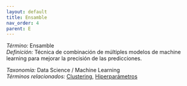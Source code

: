 ```yaml
---
layout: default
title: Ensamble
nav_order: 4
parent: E
---
```


*Término:* Ensamble  
*Definición:* Técnica de combinación de múltiples modelos de machine learning para mejorar la precisión de las predicciones.

*Taxonomía:* Data Science / Machine Learning  
*Términos relacionados:* [Clustering](https://maleniski.github.io/diccionario-angl-tec-mx/docs/alfabeticamente/C/clustering/), [Hiperparámetros](https://maleniski.github.io/diccionario-angl-tec-mx/docs/alfabeticamente/H/hiperparmetros/)
